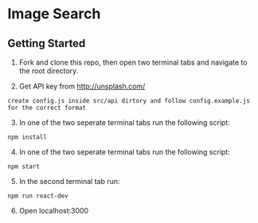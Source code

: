 
# Image Search

## Getting Started

1. Fork and clone this repo, then open two terminal tabs and navigate to the root directory.

2. Get API key from http://unsplash.com/

  ```
  create config.js inside src/api dirtory and follow config.example.js for the correct format
  ```

3. In one of the two seperate terminal tabs run the following script:
  ```
  npm install
  ```
4. In one of the two seperate terminal tabs run the following script:
  ```
  npm start
  ```

5. In the second terminal tab run:
  ```
  npm run react-dev
  ```

6. Open localhost:3000
